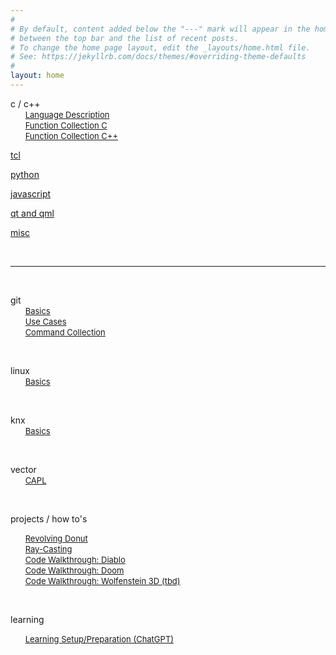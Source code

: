 ```yaml
---
#
# By default, content added below the "---" mark will appear in the home page
# between the top bar and the list of recent posts.
# To change the home page layout, edit the _layouts/home.html file.
# See: https://jekyllrb.com/docs/themes/#overriding-theme-defaults
#
layout: home
---
```


c / c++  
&nbsp;&nbsp;&nbsp;&nbsp;&nbsp; [<font size="-1">Language Description</font>](./articles/c_cpp.html)  
&nbsp;&nbsp;&nbsp;&nbsp;&nbsp; [<font size="-1">Function Collection C</font>](./articles/c_funcCollect.html)  
&nbsp;&nbsp;&nbsp;&nbsp;&nbsp; [<font size="-1">Function Collection C++</font>](./articles/cpp_funcCollect.html)  

[tcl](./articles/tcl.html)

[python](./articles/python.html)

[javascript](./articles/js.html)

[qt and qml](./articles/qt_qml.html)  

[misc](./articles/misc.html)  

&nbsp;

***  

&nbsp;

git  
&nbsp;&nbsp;&nbsp;&nbsp;&nbsp; [<font size="-1">Basics</font>](./articles/git_basics.html)  
&nbsp;&nbsp;&nbsp;&nbsp;&nbsp; [<font size="-1">Use Cases</font>](./articles/git_uc.html)  
&nbsp;&nbsp;&nbsp;&nbsp;&nbsp; [<font size="-1">Command Collection</font>](./articles/git_comm.html)  

&nbsp;

linux  
&nbsp;&nbsp;&nbsp;&nbsp;&nbsp; [<font size="-1">Basics</font>](./articles/linux.html)  

&nbsp;

knx  
&nbsp;&nbsp;&nbsp;&nbsp;&nbsp; [<font size="-1">Basics</font>](./articles/knx_basics.html)  

&nbsp;

vector  
&nbsp;&nbsp;&nbsp;&nbsp;&nbsp; [<font size="-1">CAPL</font>](./articles/vectorCAPL.html)  

&nbsp;

projects / how to's  

&nbsp;&nbsp;&nbsp;&nbsp;&nbsp; [<font size="-1">Revolving Donut</font>](./articles/projects/donut.html)  
&nbsp;&nbsp;&nbsp;&nbsp;&nbsp; [<font size="-1">Ray-Casting</font>](./articles/projects/raycasting.html)  
&nbsp;&nbsp;&nbsp;&nbsp;&nbsp; [<font size="-1">Code Walkthrough: Diablo</font>](./articles/projects/code_walkthrough_diablo.html)  
&nbsp;&nbsp;&nbsp;&nbsp;&nbsp; [<font size="-1">Code Walkthrough: Doom</font>](./articles/projects/code_walkthrough_doom.html)  
&nbsp;&nbsp;&nbsp;&nbsp;&nbsp; [<font size="-1">Code Walkthrough: Wolfenstein 3D (tbd)</font>](./articles/projects/code_walkthrough_wolf3D.html)  

&nbsp;

learning  

&nbsp;&nbsp;&nbsp;&nbsp;&nbsp; [<font size="-1">Learning Setup/Preparation (ChatGPT)</font>](./articles/learning.html#l1-1)  
